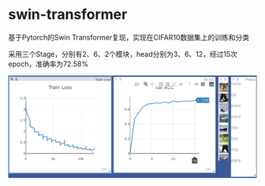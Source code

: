 # swin-transformer

基于Pytorch的Swin Transformer复现，实现在CIFAR10数据集上的训练和分类

采用三个Stage，分别有2、6、2个模块，head分别为3、6、12，经过15次epoch，准确率为72.58%

![](examples/训练过程可视化.png)
